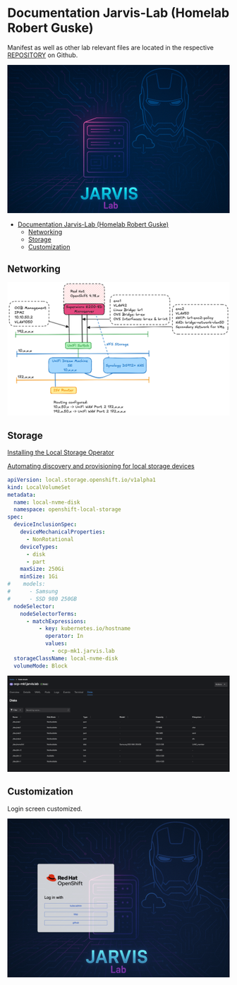 # Documentation Jarvis-Lab (Homelab Robert Guske)

Manifest as well as other lab relevant files are located in the respective [REPOSITORY](https://github.com/rguske/jarvislab) on Github.

![cover](/assets/cover-jarvis-lab-ironman.png)

- [Documentation Jarvis-Lab (Homelab Robert Guske)](#documentation-jarvis-lab-homelab-robert-guske)
  - [Networking](#networking)
  - [Storage](#storage)
  - [Customization](#customization)

## Networking

![jarvislab](/assets/jarvislab-network.png)

## Storage

[Installing the Local Storage Operator](https://docs.redhat.com/en/documentation/openshift_container_platform/4.18/html/storage/configuring-persistent-storage#local-storage-install_persistent-storage-local)

[Automating discovery and provisioning for local storage devices](https://docs.redhat.com/en/documentation/openshift_container_platform/4.18/html/storage/configuring-persistent-storage#local-storage-discovery_persistent-storage-local)

```yaml
apiVersion: local.storage.openshift.io/v1alpha1
kind: LocalVolumeSet
metadata:
  name: local-nvme-disk
  namespace: openshift-local-storage
spec:
  deviceInclusionSpec:
    deviceMechanicalProperties:
      - NonRotational
    deviceTypes:
      - disk
      - part
    maxSize: 250Gi
    minSize: 1Gi
#    models:
#      - Samsung
#      - SSD 980 250GB
  nodeSelector:
    nodeSelectorTerms:
      - matchExpressions:
          - key: kubernetes.io/hostname
            operator: In
            values:
              - ocp-mk1.jarvis.lab
  storageClassName: local-nvme-disk
  volumeMode: Block
```

![local-disks](/assets/node-disks.png)

## Customization

Login screen customized.

![login-screen](/assets/login-screen.png)